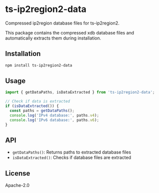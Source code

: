 # ts-ip2region2-data

Compressed ip2region database files for ts-ip2region2.

This package contains the compressed xdb database files and automatically extracts them during installation.

## Installation

```bash
npm install ts-ip2region2-data
```

## Usage

```typescript
import { getDataPaths, isDataExtracted } from 'ts-ip2region2-data';

// Check if data is extracted
if (isDataExtracted()) {
  const paths = getDataPaths();
  console.log('IPv4 database:', paths.v4);
  console.log('IPv6 database:', paths.v6);
}
```

## API

- `getDataPaths()`: Returns paths to extracted database files
- `isDataExtracted()`: Checks if database files are extracted

## License

Apache-2.0